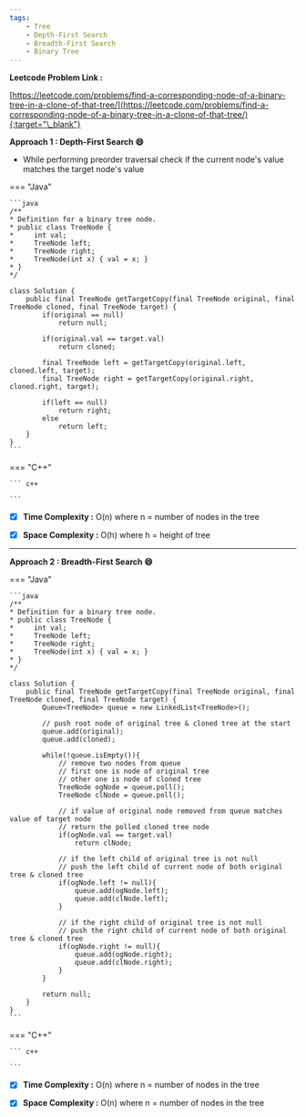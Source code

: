 ```yaml
---
tags:
    - Tree
    - Depth-First Search
    - Breadth-First Search
    - Binary Tree
---
```


**Leetcode Problem Link :**

[https://leetcode.com/problems/find-a-corresponding-node-of-a-binary-tree-in-a-clone-of-that-tree/](https://leetcode.com/problems/find-a-corresponding-node-of-a-binary-tree-in-a-clone-of-that-tree/){:target="\_blank"}

**Approach 1 : Depth-First Search :smile:**

-   While performing preorder traversal check if the current node's value matches the target node's value

=== "Java"

    ```java
    /**
    * Definition for a binary tree node.
    * public class TreeNode {
    *     int val;
    *     TreeNode left;
    *     TreeNode right;
    *     TreeNode(int x) { val = x; }
    * }
    */

    class Solution {
        public final TreeNode getTargetCopy(final TreeNode original, final TreeNode cloned, final TreeNode target) {
            if(original == null)
                return null;

            if(original.val == target.val)
                return cloned;

            final TreeNode left = getTargetCopy(original.left, cloned.left, target);
            final TreeNode right = getTargetCopy(original.right, cloned.right, target);

            if(left == null)
                return right;
            else
                return left;
        }
    }
    ```

=== "C++"

    ``` c++

    ```

-   [x] **Time Complexity :** O(n) where n = number of nodes in the tree

-   [x] **Space Complexity :** O(h) where h = height of tree

<hr>

**Approach 2 : Breadth-First Search :smile:**

=== "Java"

    ```java
    /**
    * Definition for a binary tree node.
    * public class TreeNode {
    *     int val;
    *     TreeNode left;
    *     TreeNode right;
    *     TreeNode(int x) { val = x; }
    * }
    */

    class Solution {
        public final TreeNode getTargetCopy(final TreeNode original, final TreeNode cloned, final TreeNode target) {
            Queue<TreeNode> queue = new LinkedList<TreeNode>();

            // push root node of original tree & cloned tree at the start
            queue.add(original);
            queue.add(cloned);

            while(!queue.isEmpty()){
                // remove two nodes from queue
                // first one is node of original tree
                // other one is node of cloned tree
                TreeNode ogNode = queue.poll();
                TreeNode clNode = queue.poll();

                // if value of original node removed from queue matches value of target node
                // return the polled cloned tree node
                if(ogNode.val == target.val)
                    return clNode;

                // if the left child of original tree is not null
                // push the left child of current node of both original tree & cloned tree
                if(ogNode.left != null){
                    queue.add(ogNode.left);
                    queue.add(clNode.left);
                }

                // if the right child of original tree is not null
                // push the right child of current node of both original tree & cloned tree
                if(ogNode.right != null){
                    queue.add(ogNode.right);
                    queue.add(clNode.right);
                }
            }

            return null;
        }
    }
    ```

=== "C++"

    ``` c++

    ```

-   [x] **Time Complexity :** O(n) where n = number of nodes in the tree

-   [x] **Space Complexity :** O(n) where n = number of nodes in the tree
